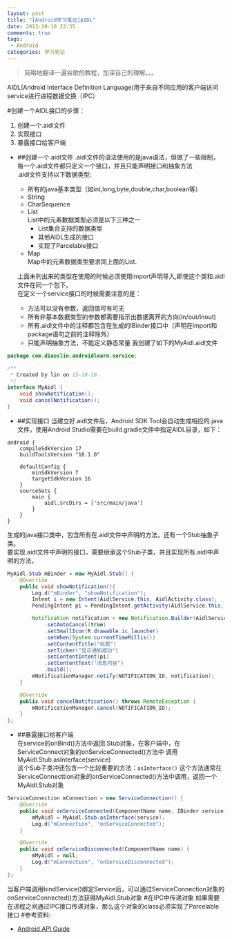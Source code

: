 ```yaml
---
layout: post
title: "[Android学习笔记]AIDL"
date: 2013-10-10 22:35
comments: true
tags:
 - Android
categories: 学习笔记
---
```


>简略地翻译一遍谷歌的教程，加深自己的理解。。。   

AIDL(Android Interface Definition Language)用于来自不同应用的客户端访问service进行进程数据交换（IPC）
<!--more-->
#创建一个AIDL接口的步骤：
1. 创建一个.aidl文件
2. 实现接口
3. 暴露接口给客户端
 * ##创建一个.aidl文件
    .aidl文件的语法使用的是java语法，但做了一些限制，每一个.aidl文件都只定义一个接口，并且只能声明接口和抽象方法   
    .aidl文件支持以下数据类型:
    * 所有的java基本类型（如int,long,byte,double,char,boolean等）
    * String
    * CharSequence
    * List  
      List中的元素数据类型必须是以下三种之一  
        * List集合支持的数据类型
        * 其他AIDL生成的接口
        * 实现了Parcelable接口
    * Map  
      Map中的元素数据类型要求同上面的List.
    
    上面未列出来的类型在使用的时候必须使用import声明导入,即使这个类和.aidl文件在同一个包下。  
    在定义一个service接口的时候需要注意的是：
      * 方法可以没有参数，返回值可有可无
      * 所有非基本数据类型的参数都需要指示出数据离开的方向(in/out/inout)
      * 所有.aidl文件中的注释都包含在生成的IBinder接口中（声明在import和package语句之前的注释除外）
      * 只能声明抽象方法，不能定义静态常量
    我创建了如下的MyAidl.aidl文件
```java
package com.diaoslin.androidlearn.service;

/**
 * Created by lin on 13-10-10.
 */
interface MyAidl {
    void showNotification();
    void cancelNotification();
}
```
 * ##实现接口
   当建立好.aidl文件后，Android SDK Tool会自动生成相应的.java文件，使用Android Studio需要在build.gradle文件中指定AIDL目录，如下：    
```
android {
    compileSdkVersion 17
    buildToolsVersion "18.1.0"

    defaultConfig {
        minSdkVersion 7
        targetSdkVersion 16
    }
    sourceSets {
        main {
            aidl.srcDirs = ['src/main/java']
        }
    }
}
```
  生成的java接口类中，包含所有在.aidl文件中声明的方法，还有一个Stub抽象子类。  
  要实现.aidl文件中声明的接口，需要继承这个Stub子类，并且实现所有.aidl中声明的方法，
```java
MyAidl.Stub mBinder = new MyAidl.Stub() {
	@Override
	public void showNotification(){
	    Log.d("mBinder", "showNotification");
	    Intent i = new Intent(AidlService.this, AidlActivity.class);
	    PendingIntent pi = PendingIntent.getActivity(AidlService.this, 0, i, 0);

	    Notification notification = new Notification.Builder(AidlService.this)
		    .setAutoCancel(true)
		    .setSmallIcon(R.drawable.ic_launcher)
		    .setWhen(System.currentTimeMillis())
		    .setContentTitle("标题")
		    .setTicker("显示通知成功")
		    .setContentIntent(pi)
		    .setContentText("消息内容")
		    .build();
	    mNotificationManager.notify(NOTIFICATION_ID, notification);
	}

	@Override
	public void cancelNotification() throws RemoteException {
	    mNotificationManager.cancel(NOTIFICATION_ID);
	}
};
```

 * ##暴露接口给客户端  
  在service的onBind()方法中返回.Stub对象，在客户端中，在ServiceConnect对象的onServiceConnected()方法中
调用MyAidl.Stub.asInterface(service)  
这个Sub子类冲还包含一个比较重要的方法：`asInterface()`
这个方法通常在ServiceConnecttion对象的onServiceConnected()方法中调用，返回一个MyAidl.Stub对象  
```java
ServiceConnection mConnection = new ServiceConnection() {
    @Override
    public void onServiceConnected(ComponentName name, IBinder service) {
        mMyAidl = MyAidl.Stub.asInterface(service);
        Log.d("mConnection", "onServiceConnected");
    }

    @Override
    public void onServiceDisconnected(ComponentName name) {
        mMyAidl = null;
        Log.d("mConnection", "onServiceDisconnected");
    }
};
```
当客户端调用bindService()绑定Service后，可以通过ServiceConnection对象的onServiceConnected()方法获得MyAidl.Stub对象
#在IPC中传递对象
  如果需要在进程之间通过IPC接口传递对象，那么这个对象的class必须实现了Parcelable接口
#参考资料:
   * [Android API Guide](http://developer.android.com/guide/components/aidl.html)
